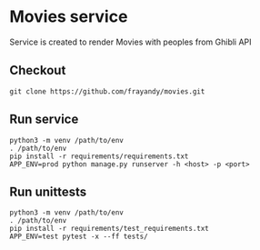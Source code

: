 Movies service
==============
Service is created to render Movies with peoples from Ghibli API

Checkout
---
    git clone https://github.com/frayandy/movies.git
    
Run service
---
    python3 -m venv /path/to/env
    . /path/to/env
    pip install -r requirements/requirements.txt
    APP_ENV=prod python manage.py runserver -h <host> -p <port>
  
Run unittests
---
    python3 -m venv /path/to/env
    . /path/to/env
    pip install -r requirements/test_requirements.txt
    APP_ENV=test pytest -x --ff tests/
